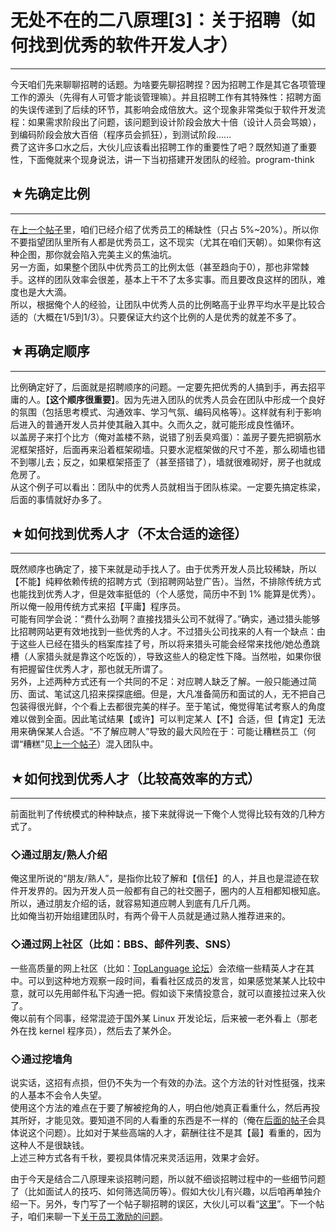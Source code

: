 # 无处不在的二八原理[3]：关于招聘（如何找到优秀的软件开发人才） 

-----

 今天咱们先来聊聊招聘的话题。为啥要先聊招聘捏？因为招聘工作是其它各项管理工作的源头（先得有人可管才能谈管理嘛）。并且招聘工作有其特殊性：招聘方面的失误传递到了后续的环节，其影响会成倍放大。这个现象非常类似于软件开发流程：如果需求阶段出了问题，该问题到设计阶段会放大十倍（设计人员会骂娘），到编码阶段会放大百倍（程序员会抓狂），到测试阶段......  
 费了这许多口水之后，大伙儿应该看出招聘工作的重要性了吧？既然知道了重要性，下面俺就来个现身说法，讲一下当初搭建开发团队的经验。program-think  
   
   
 ## ★先确定比例
------

  
 在[上一个帖子](https://program-think.blogspot.com/2009/03/80-20-principle-2-management-overview.html)里，咱们已经介绍了优秀员工的稀缺性（只占 5%~20%）。所以你不要指望团队里所有人都是优秀员工，这不现实（尤其在咱们天朝）。如果你有这种企图，那你就会陷入完美主义的焦油坑。  
 另一方面，如果整个团队中优秀员工的比例太低（甚至趋向于0），那也非常棘手。这样的团队效率会很差，基本上干不了太多实事。而且要改良这样的团队，难度也是大大滴。  
 所以，根据俺个人的经验，让团队中优秀人员的比例略高于业界平均水平是比较合适的（大概在1/5到1/3）。只要保证大约这个比例的人是优秀的就差不多了。  
   
   
 ## ★再确定顺序
------

  
 比例确定好了，后面就是招聘顺序的问题。一定要先把优秀的人搞到手，再去招平庸的人。【**这个顺序很重要**】。因为先进入团队的优秀人员会在团队中形成一个良好的氛围（包括思考模式、沟通效率、学习气氛、编码风格等）。这样就有利于影响后进入的普通开发人员并使其融入其中。久而久之，就可能形成良性循环。  
 以盖房子来打个比方（俺对盖楼不熟，说错了别丢臭鸡蛋）：盖房子要先把钢筋水泥框架搭好，后面再来沿着框架砌墙。只要水泥框架做的尺寸不差，那么砌墙也错不到哪儿去；反之，如果框架搭歪了（甚至搭错了），墙就很难砌好，房子也就成危房了。  
 从这个例子可以看出：团队中的优秀人员就相当于团队栋梁。一定要先搞定栋梁，后面的事情就好办多了。  
   
   
 ## ★如何找到优秀人才（不太合适的途径）
------------------

  
 既然顺序也确定了，接下来就是动手找人了。由于优秀开发人员比较稀缺，所以【不能】纯粹依赖传统的招聘方式（到招聘网站登广告）。当然，不排除传统方式也能找到优秀人才，但是效率挺低的（个人感觉，简历中不到 1% 能算是优秀）。所以俺一般用传统方式来招【平庸】程序员。  
 可能有同学会说：“费什么劲啊？直接找猎头公司不就得了。”确实，通过猎头能够比招聘网站更有效地找到一些优秀的人才。不过猎头公司找来的人有一个缺点：由于这些人已经在猎头的档案库挂了号，所以将来猎头可能会经常来找他/她怂恿跳槽（人家猎头就是靠这个吃饭的），导致这些人的稳定性下降。当然啦，如果你很有把握留住优秀人才，那也就无所谓了。  
 另外，上述两种方式还有一个共同的不足：对应聘人缺乏了解。一般只能通过简历、面试、笔试这几招来探探底细。但是，大凡准备简历和面试的人，无不把自己包装得很光鲜，个个看上去都很完美的样子。至于笔试，俺觉得笔试考察人的角度难以做到全面。因此笔试结果【或许】可以判定某人【不】合适，但【肯定】无法用来确保某人合适。“不了解应聘人”导致的最大风险在于：可能让糟糕员工（何谓“糟糕”见[上一个帖子](https://program-think.blogspot.com/2009/03/80-20-principle-2-management-overview.html)）混入团队中。  
   
   
 ## ★如何找到优秀人才（比较高效率的方式）
-------------------

  
 前面批判了传统模式的种种缺点，接下来就得说一下俺个人觉得比较有效的几种方式了。  
   
 ### ◇通过朋友/熟人介绍

  
 俺这里所说的“朋友/熟人”，是指你比较了解和【信任】的人，并且也是混迹在软件开发界的。因为开发人员一般都有自己的社交圈子，圈内的人互相都知根知底。所以，通过朋友介绍的话，就容易知道应聘人到底有几斤几两。  
 比如俺当初开始组建团队时，有两个骨干人员就是通过熟人推荐进来的。  
   
 ### ◇通过网上社区（比如：BBS、邮件列表、SNS）

  
 一些高质量的网上社区（比如：[TopLanguage 论坛](https://groups.google.com/group/pongba)）会浓缩一些精英人才在其中。可以到这种地方观察一段时间，看看社区成员的发言，如果感觉某某人比较中意，就可以先用邮件私下沟通一把。假如谈下来情投意合，就可以直接拉过来入伙了。  
 俺以前有个同事，经常混迹于国外某 Linux 开发论坛，后来被一老外看上（那老外在找 kernel 程序员），然后去了某外企。  
   
 ### ◇通过挖墙角

  
 说实话，这招有点损，但仍不失为一个有效的办法。这个方法的针对性挺强，找来的人基本不会令人失望。  
 使用这个方法的难点在于要了解被挖角的人，明白他/她真正看重什么，然后再投其所好，才能见效。要知道不同的人看重的东西是不一样的（俺在[后面的帖子](https://program-think.blogspot.com/2009/03/80-20-principle-4-management-encourage.html)会具体说这个问题）。比如对于某些高端的人才，薪酬往往不是其【最】看重的，因为这种人不是很缺钱。  
 上述三种方式各有千秋，要视具体情况来灵活运用，效果才会好。  
   
   
 由于今天是结合二八原理来谈招聘问题，所以就不细谈招聘过程中的一些细节问题了（比如面试人的技巧、如何筛选简历等）。假如大伙儿有兴趣，以后咱再单独介绍一下。另外，专门写了一个帖子聊招聘的误区，大伙儿可以看“[这里](https://program-think.blogspot.com/2009/04/defect-of-hire.html)”。下一个帖子，咱们来聊一下[关于员工激励的问题](https://program-think.blogspot.com/2009/03/80-20-principle-4-management-encourage.html)。 
